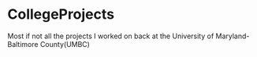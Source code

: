 # CollegeProjects
Most if not all the projects I worked on back at the University of Maryland-Baltimore County(UMBC)
